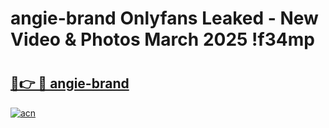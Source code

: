 # angie-brand Onlyfans Leaked - New Video & Photos March 2025 !f34mp

# <h2><a href="https://tg2eyj.iuczelnia.edu.pl?title=angie-brand&ref=f34mp">🔗👉 🔴 angie-brand</a></h2>

[![acn](https://github.com/user-attachments/assets/0f9c940e-d8b0-45ae-aac7-cd30a18b3e1c)](https://tg2eyj.iuczelnia.edu.pl?title=angie-brand&ref=f34mp)

